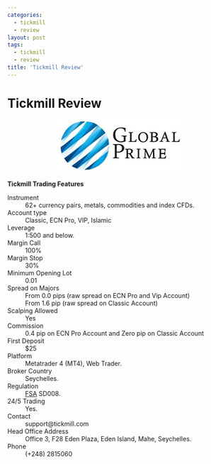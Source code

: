 ```yaml
---
categories:
  - tickmill
  - review
layout: post
tags:
  - tickmill
  - review
title: 'Tickmill Review'
---
```

# Tickmill Review

<div align="center">
<img alt="Tickmill Review" src="/static/img/broker-logo/globalprime.jpg" title="Tickmill Review" >
</div>

<strong>Tickmill Trading Features</strong>

<dl class="dl-horizontal">
  <dt>Instrument</dt><dd>62+ currency pairs, metals, commodities and index CFDs.</dd>
  <dt>Account type</dt><dd>Classic, ECN Pro, VIP, Islamic</dd>
  <dt>Leverage</dt><dd>1:500 and below.</dd>
  <dt>Margin Call</dt><dd>100%</dd>
  <dt>Margin Stop</dt><dd>30%</dd>
  <dt>Minimum Opening Lot</dt><dd>0.01</dd>
  <dt>Spread on Majors</dt><dd>From 0.0 pips (raw spread on ECN Pro and Vip Account)</dd><dd>From 1.6 pip (raw spread on Classic Account)</dd>
  <dt>Scalping Allowed</dt><dd>Yes</dd>
  <dt>Commission</dt><dd>0.4 pip on ECN Pro Account and Zero pip on Classic Account</dd>
  <dt>First Deposit</dt><dd>$25</dd>
  <dt>Platform</dt><dd>Metatrader 4 (MT4), Web Trader.</dd>
  <dt>Broker Country</dt><dd>Seychelles.</dd>
  <dt>Regulation</dt><dd><a href="http://www.gravtrade.com/australian/regulator/2016/01/01/asic.html">FSA</a> SD008.</dd>
  <dt>24/5 Trading</dt><dd>Yes.</dd>
  <dt>Contact</dt><dd>support@tickmill.com</dd>
  <dt>Head Office Address</dt><dd>Office 3, F28 Eden Plaza, Eden Island, Mahe, Seychelles.</dd>
  <dt>Phone</dt><dd>(+248) 2815060</dd>
</dl>
